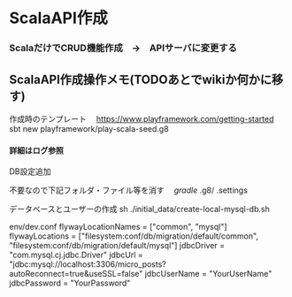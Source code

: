 # ScalaAPI作成
### ScalaだけでCRUD機能作成　→　APIサーバに変更する

## ScalaAPI作成操作メモ(TODOあとでwikiか何かに移す)

作成時のテンプレート
　https://www.playframework.com/getting-started
　sbt new playframework/play-scala-seed.g8

#### 詳細はログ参照

DB設定追加

不要なので下記フォルダ・ファイル等を消す
　*gradle* .g8/ .settings 

データベースとユーザーの作成
sh ./initial_data/create-local-mysql-db.sh

env/dev.conf
flywayLocationNames = ["common", "mysql"]
flywayLocations = ["filesystem:conf/db/migration/default/common", "filesystem:conf/db/migration/default/mysql"]
jdbcDriver = "com.mysql.cj.jdbc.Driver"
jdbcUrl = "jdbc:mysql://localhost:3306/micro_posts?autoReconnect=true&useSSL=false"
jdbcUserName = "YourUserName"
jdbcPassword = "YourPassword"
